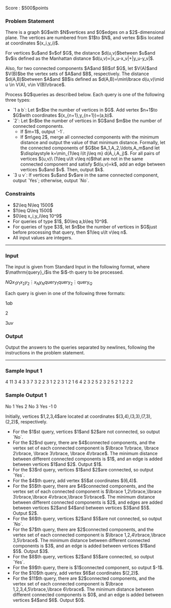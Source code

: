 
<div>

<span>

<span>

<p>
Score : $500$points
</p>

<div>

<section>

### **Problem Statement**

<p>
There is a graph $G$with $N$vertices and $0$edges on a $2$-dimensional plane. The vertices are numbered from $1$to $N$, and vertex $i$is located at coordinates $(x_i,y_i)$.
</p>

<p>
For vertices $u$and $v$of $G$, the distance $d(u,v)$between $u$and $v$is defined as the Manhattan distance $d(u,v)=|x_u-x_v|+|y_u-y_v|$.
</p>

<p>
Also, for two connected components $A$and $B$of $G$, let $V(A)$and $V(B)$be the vertex sets of $A$and $B$, respectively. The distance $d(A,B)$between $A$and $B$is defined as $d(A,B)=\min\lbrace d(u,v)\mid u \in V(A), v\in V(B)\rbrace$.
</p>

<p>
Process $Q$queries as described below. Each query is one of the following three types:
</p>

<ul>

<li>
`1 a b`: Let $n$be the number of vertices in $G$. Add vertex $n+1$to $G$with coordinates $(x_{n+1},y_{n+1})=(a,b)$.
</li>

<li>
`2`: Let $n$be the number of vertices in $G$and $m$be the number of connected components.
<ul>

<li>
If $m=1$, output `-1`.
</li>

<li>
If $m\geq 2$, merge all connected components with the minimum distance and output the value of that minimum distance. Formally, let the connected components of $G$be $A_1,A_2,\ldots,A_m$and let $\displaystyle k=\min_{1\leq i\lt j\leq m} d(A_i,A_j)$. For all pairs of vertices $(u,v)\ (1\leq u\lt v\leq n)$that are not in the same connected component and satisfy $d(u,v)=k$, add an edge between vertices $u$and $v$. Then, output $k$.
</li>

</ul>

</li>

<li>
`3 u v`: If vertices $u$and $v$are in the same connected component, output `Yes`; otherwise, output `No`.
</li>

</ul>

</section>

</div>

<div>

<section>

### **Constraints**

<ul>

<li>
$2\leq N\leq 1500$
</li>

<li>
$1\leq Q\leq 1500$
</li>

<li>
$0\leq x_i,y_i\leq 10^9$
</li>

<li>
For queries of type $1$, $0\leq a,b\leq 10^9$.
</li>

<li>
For queries of type $3$, let $n$be the number of vertices in $G$just before processing that query, then $1\leq u\lt v\leq n$.
</li>

<li>
All input values are integers.
</li>

</ul>

</section>

</div>

---

<div>

<div>

<section>

### **Input**

<p>
The input is given from Standard Input in the following format, where $\mathrm{query}_i$is the $i$-th query to be processed.
</p>

<div>

$N$$Q$$x_1$$y_1$$x_2$$y_2$$\vdots$$x_N$$y_N$$\mathrm{query}_1$$\mathrm{query}_2$$\vdots$$\mathrm{query}_Q$
</div>

<p>
Each query is given in one of the following three formats:
</p>

<div>

$1$$a$$b$
</div>

<div>

$2$
</div>

<div>

$3$$u$$v$
</div>

</section>

</div>

<div>

<section>

### **Output**

<p>
Output the answers to the queries separated by newlines, following the instructions in the problem statement.
</p>

</section>

</div>

</div>

---

<div>

<section>

### **Sample Input 1**

<div>

4 11
3 4
3 3
7 3
2 2
3 1 2
2
3 1 2
1 6 4
2
3 2 5
2
3 2 5
2
1 2 2
2

</div>

</section>

</div>

<div>

<section>

### **Sample Output 1**

<div>

No
1
Yes
2
No
3
Yes
-1
0

</div>

<p>
Initially, vertices $1,2,3,4$are located at coordinates $(3,4),(3,3),(7,3),(2,2)$, respectively.
</p>

<ul>

<li>
For the $1$st query, vertices $1$and $2$are not connected, so output `No`.
</li>

<li>
For the $2$nd query, there are $4$connected components, and the vertex set of each connected component is $\lbrace 1\rbrace, \lbrace 2\rbrace, \lbrace 3\rbrace, \lbrace 4\rbrace$. The minimum distance between different connected components is $1$, and an edge is added between vertices $1$and $2$. Output $1$.
</li>

<li>
For the $3$rd query, vertices $1$and $2$are connected, so output `Yes`.
</li>

<li>
For the $4$th query, add vertex $5$at coordinates $(6,4)$.
</li>

<li>
For the $5$th query, there are $4$connected components, and the vertex set of each connected component is $\lbrace 1,2\rbrace,\lbrace 3\rbrace,\lbrace 4\rbrace,\lbrace 5\rbrace$. The minimum distance between different connected components is $2$, and edges are added between vertices $2$and $4$and between vertices $3$and $5$. Output $2$.
</li>

<li>
For the $6$th query, vertices $2$and $5$are not connected, so output `No`.
</li>

<li>
For the $7$th query, there are $2$connected components, and the vertex set of each connected component is $\lbrace 1,2,4\rbrace,\lbrace 3,5\rbrace$. The minimum distance between different connected components is $3$, and an edge is added between vertices $1$and $5$. Output $3$.
</li>

<li>
For the $8$th query, vertices $2$and $5$are connected, so output `Yes`.
</li>

<li>
For the $9$th query, there is $1$connected component, so output $-1$.
</li>

<li>
For the $10$th query, add vertex $6$at coordinates $(2,2)$.
</li>

<li>
For the $11$th query, there are $2$connected components, and the vertex set of each connected component is $\lbrace 1,2,3,4,5\rbrace,\lbrace  6\rbrace$. The minimum distance between different connected components is $0$, and an edge is added between vertices $4$and $6$. Output $0$.
</li>

</ul>

</section>

</div>

</span>

</span>

</div>
